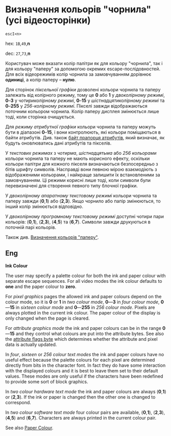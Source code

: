 # Визначення кольорів "чорнила" (усі відеосторінки)

`escI<n>`

hex: `1B`,`49`,**n**  

dec: `27`,`73`,**n**  

Користувач може вказати колір палітри як для кольору "чорнила", так і для кольору "паперу" за допомогою окремих escape-послідовностей. Для всіх відеорежимів колір чорнила за замовчуванням дорівнює **одиниці**, а колір паперу – **нулю**.

Для сторінок *піксельної графіки* дозволені кольори чорнила та паперу залежать від колірного режиму, тому це **0** або **1** у *двоколірному режимі*, **0**–**3** у *чотириколірному режимі*, **0**–**15** у *шістнадцятиколірному режимі* та **0**–**255** у *256-колірному режимі*. Пікселі завжди відображаються поточним кольором чорнила. Колір паперу дисплея змінюється лише тоді, коли сторінка очищується.

Для *режиму атрибутної графіки* кольори чорнила та паперу можуть бути в діапазоні **0**–**15**, і вони контролюють, які кольори поміщаються в байти атрибутів. Див. також [байт прапорця атрибутів](1b61.md), який визначає, як будуть оновлюватись дані атрибутів та пікселів.

У *текстових режимах* з *чотирма*, *шістнадцятьма* або *256 кольорами* кольори чорнила та паперу не мають корисного ефекту, оскільки кольори палітри для кожного пікселя визначаються безпосередньо з бітів шрифту символів. Насправді вони певною мірою взаємодіють з відображеними кольорами, і найкраще залишити їх встановленими за замовчуванням. Ці режими корисні лише тоді, коли символи були перевизначені для створення певного типу блочної графіки.

У *двоколірному апаратному текстовому режимі* кольори чорнила та паперу завжди (**0**,**1**) або (**2**,**3**). Якщо чорнило або папір змінюються, то інший колір змінюється відповідно.

У *двоколірному програмному текстовому режимі* доступні чотири пари кольорів: (**0**,**1**), (**2**,**3**), (**4**,**5**) та (**6**,**7**). Символи завжди друкуються в поточній парі кольорів.

Також див. [Визначення кольорів "паперу"](1b50-video.md).

## Eng 

**Ink Colour**

The user may specify a palette colour for both the ink and paper colour with separate escape sequences. For all video modes the ink colour defaults to **one** and the paper colour to **zero**.

For *pixel graphics* pages the allowed ink and paper colours depend on the colour mode, so it is **0** or **1** in *two colour mode*, **0**—**3** in *four colour mode*, **0**—**15** in *sixteen colour mode* and **0**—**255** in *256 colour mode*. Pixels are always plotted in the current ink colour. The paper colour of the display is only changed when the page is cleared.

For *attribute graphics mode* the ink and paper colours can be in the range **0**—**15** and they control what colours are put into the attribute bytes. See also the [attribute flags byte](1b61.md) which determines whether the attribute and pixel data is actually updated.

In *four*, *sixteen* or *256 colour text modes* the ink and paper colours have no useful effect because the palette colours for each pixel are determined directly from bits in the character font. In fact they do have some interaction with the displayed colours and it is best to leave them set to their default values. These modes are only useful if the characters have been redefined to provide some sort of block graphics.

In *two colour hardware text mode* the ink and paper colours are always (**0**,**1**) or (**2**,**3**). If the ink or paper is changed then the other one is changed to correspond.

In *two colour software text mode* four colour pairs are available, (**0**,**1**), (**2**,**3**), (**4**,**5**) and (**6**,**7**). Characters are always printed in the current colour pair.

See also [Paper Colour](1b50-video.md).